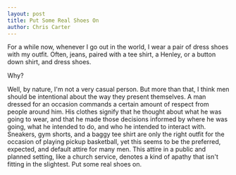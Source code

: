 ```yaml
---
layout: post
title: Put Some Real Shoes On
author: Chris Carter
---
```


For a while now, whenever I go out in the world, I wear a pair of dress shoes with my outfit. Often, jeans, paired with a tee shirt, a Henley, or a button down shirt, and dress shoes.

Why?

Well, by nature, I'm not a very casual person. But more than that, I think men should be intentional about the way they present themselves. A man dressed for an occasion commands a certain amount of respect from people around him. His clothes signify that he thought about what he was going to wear, and that he made those decisions informed by where he was going, what he intended to do, and who he intended to interact with. Sneakers, gym shorts, and a baggy tee shirt are only the right outfit for the occasion of playing pickup basketball, yet this seems to be the preferred, expected, and default attire for many men. This attire in a public and planned setting, like a church service, denotes a kind of apathy that isn't fitting in the slightest. Put some real shoes on.
